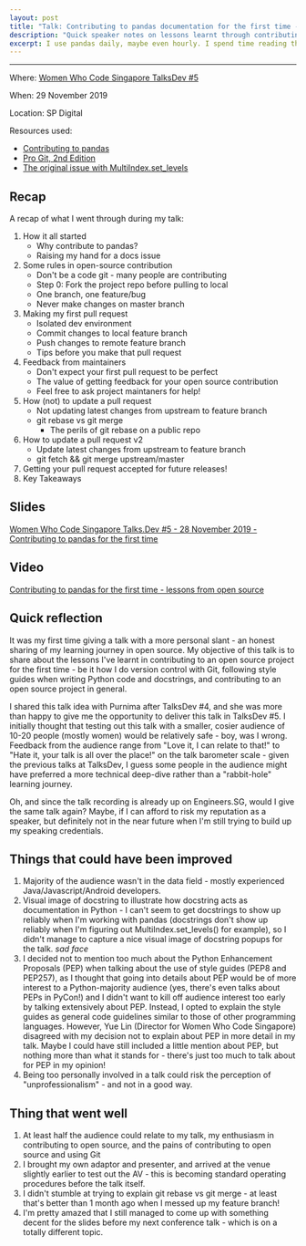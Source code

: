 ```yaml
---
layout: post
title: "Talk: Contributing to pandas documentation for the first time - lessons from open source"
description: "Quick speaker notes on lessons learnt through contributing to pandas for the first time + talk reflection"
excerpt: I use pandas daily, maybe even hourly. I spend time reading the docs, but end up finding my answers on StackOverflow. What better way to mark my first year as a data engineer by contributing to the docs for pandas?
---
```

---
Where: [Women Who Code Singapore TalksDev #5](https://www.meetup.com/Women-Who-Code-Singapore/events/266037585/)

When: 29 November 2019

Location: SP Digital

Resources used:
- [Contributing to pandas](https://pandas.pydata.org/pandas-docs/stable/development/contributing.html)
- [Pro Git, 2nd Edition](https://git-scm.com/ebook)
- [The original issue with MultiIndex.set_levels](https://hweecat.github.io/accelerating-batch-processing)

## Recap

A recap of what I went through during my talk:

1. How it all started
    - Why contribute to pandas?
    - Raising my hand for a docs issue
2. Some rules in open-source contribution
    - Don't be a code git - many people are contributing
    - Step 0: Fork the project repo before pulling to local
    - One branch, one feature/bug
    - Never make changes on master branch
3. Making my first pull request
    - Isolated dev environment
    - Commit changes to local feature branch
    - Push changes to remote feature branch
    - Tips before you make that pull request
4. Feedback from maintainers
    - Don't expect your first pull request to be perfect
    - The value of getting feedback for your open source contribution
    - Feel free to ask project maintaners for help!
5. How (not) to update a pull request
    - Not updating latest changes from upstream to feature branch
    - git rebase vs git merge
        - The perils of git rebase on a public repo
6. How to update a pull request v2
    - Update latest changes from upstream to feature branch
    - git fetch && git merge upstream/master
7. Getting your pull request accepted for future releases!
8. Key Takeaways

## Slides

[Women Who Code Singapore Talks.Dev #5 - 28 November 2019 - Contributing to pandas for the first time](https://docs.google.com/presentation/d/1uIuK4MhGZCzBUBuPp7tuVEMT34wsuJcvaQaYLF_wc4I/edit?usp=sharing)

## Video

[Contributing to pandas for the first time - lessons from open source](https://youtu.be/qGPaRTG17ts)

## Quick reflection

It was my first time giving a talk with a more personal slant - an honest sharing of my learning journey in open source. My objective of this talk is to share about the lessons I've learnt in contributing to an open source project for the first time - be it how I do version control with Git, following style guides when writing Python code and docstrings, and contributing to an open source project in general.

I shared this talk idea with Purnima after TalksDev #4, and she was more than happy to give me the opportunity to deliver this talk in TalksDev #5. I initially thought that testing out this talk with a smaller, cosier audience of 10-20 people (mostly women) would be relatively safe - boy, was I wrong. Feedback from the audience range from "Love it, I can relate to that!" to "Hate it, your talk is all over the place!" on the talk barometer scale - given the previous talks at TalksDev, I guess some people in the audience might have preferred a more technical deep-dive rather than a "rabbit-hole" learning journey.

Oh, and since the talk recording is already up on Engineers.SG, would I give the same talk again? Maybe, if I can afford to risk my reputation as a speaker, but definitely not in the near future when I'm still trying to build up my speaking credentials.

## Things that could have been improved

1. Majority of the audience wasn't in the data field - mostly experienced Java/Javascript/Android developers.
2. Visual image of docstring to illustrate how docstring acts as documentation in Python - I can't seem to get docstrings to show up reliably when I'm working with pandas (docstrings don't show up reliably when I'm figuring out MultiIndex.set_levels() for example), so I didn't manage to capture a nice visual image of docstring popups for the talk. *sad face*
3. I decided not to mention too much about the Python Enhancement Proposals (PEP) when talking about the use of style guides (PEP8 and PEP257), as I thought that going into details about PEP would be of more interest to a Python-majority audience (yes, there's even talks about PEPs in PyCon!) and I didn't want to kill off audience interest too early by talking extensively about PEP. Instead, I opted to explain the style guides as general code guidelines similar to those of other programming languages. However, Yue Lin (Director for Women Who Code Singapore) disagreed with my decision not to explain about PEP in more detail in my talk. Maybe I could have still included a little mention about PEP, but nothing more than what it stands for - there's just too much to talk about for PEP in my opinion!
4. Being too personally involved in a talk could risk the perception of "unprofessionalism" - and not in a good way.

## Thing that went well

1. At least half the audience could relate to my talk, my enthusiasm in contributing to open source, and the pains of contributing to open source and using Git
2. I brought my own adaptor and presenter, and arrived at the venue slightly earlier to test out the AV - this is becoming standard operating procedures before the talk itself.
3. I didn't stumble at trying to explain git rebase vs git merge - at least that's better than 1 month ago when I messed up my feature branch!
4. I'm pretty amazed that I still managed to come up with something decent for the slides before my next conference talk - which is on a totally different topic.

